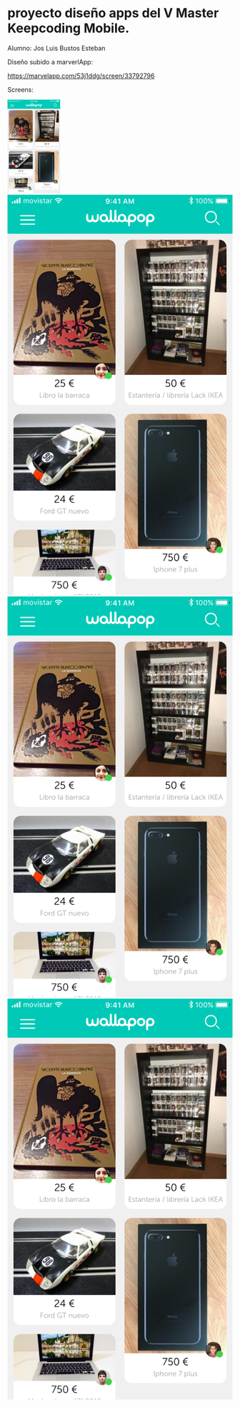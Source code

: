 # proyecto diseño apps del V Master Keepcoding Mobile.
Alumno: Jos Luis Bustos Esteban

Diseño subido a marverlApp:

https://marvelapp.com/53j1ddg/screen/33792796


Screens:

<img src = "https://github.com/joselbe1976/kc_wallapop_proyect_desing/blob/master/screens/01.Principal.png" height="210px">
<img src = "https://github.com/joselbe1976/kc_wallapop_proyect_desing/blob/master/screens/01.Principal.png">
<img src = "https://github.com/joselbe1976/kc_wallapop_proyect_desing/blob/master/screens/01.Principal.png">
<img src = "https://github.com/joselbe1976/kc_wallapop_proyect_desing/blob/master/screens/01.Principal.png">



